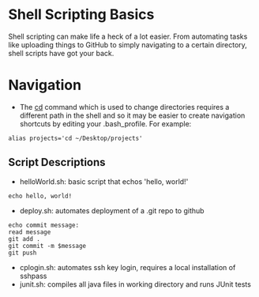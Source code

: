 # Shell Scripting Basics

Shell scripting can make life a heck of a lot easier. From automating tasks like
uploading things to GitHub to simply navigating to a certain directory, shell
scripts have got your back.


# Navigation
- The [cd]() command which is used to change directories requires a different
path in the shell and so it may be easier to create navigation shortcuts by
editing your .bash_profile. For example:

```shell
alias projects='cd ~/Desktop/projects'
```


## Script Descriptions

- helloWorld.sh: basic script that echos 'hello, world!'
```shell
echo hello, world!
```
- deploy.sh: automates deployment of a .git repo to github
```shell
echo commit message:
read message
git add .
git commit -m $message
git push
```
- cplogin.sh: automates ssh key login, requires a local installation of sshpass
- junit.sh: compiles all java files in working directory and runs JUnit tests

